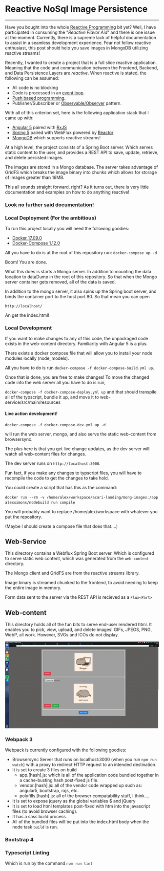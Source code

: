 # Reactive NoSql Image Persistence 

---

Have you bought into the whole [Reactive Programming](https://en.wikipedia.org/wiki/Reactive_programming) bit yet? 
Well, I have participated in consuming the "_Reactive Flavor Aid_" and there is one issue at the moment.
Currently, there is a supreme lack of helpful documentation to assist in a seamless development experience.
Fear not fellow reactive enthusiast, this post should help you save images in MongoDB utilizing reactive streams!

Recently, I wanted to create a project that is a full slice reactive application.
Meaning that the code and communication between the Frontend, Backend, and Data Persistence Layers are _reactive_.
When reactive is stated, the following can be assumed:

- All code is no blocking
- Code is processed in an [event loop](http://vertx.io/docs/guide-for-java-devs/#_core_vert_x_concepts).
- [Push based programming](https://en.wikipedia.org/wiki/Push_technology).
- Publisher/Subscriber or [Observable/Observer](http://reactivex.io/intro.html) pattern. 

With all of this criterion set, here is the following application stack that I came up with:

- [Angular 5](https://angular.io/) paired with [RxJS](http://reactivex.io/rxjs/)
- [Spring 5](https://spring.io/) paired with WebFlux powered by [Reactor](https://projectreactor.io/)
- [MongoDB](https://www.mongodb.com/) which supports reactive streams!

At a high level, the project consists of a Spring Boot server.
Which serves static content to the user, and provides a REST API to save, update, retrieve, and delete persisted images.

The images are stored in a Mongo database. 
The server takes advantage of GridFS which breaks the image binary into chunks which allows for storage of images greater than 16MB. 

This all sounds straight forward, right? As it turns out, there is very little documentation and examples on how to do anything reactive!
### [Look no further said documentation!](http://blog.acari.io/2017/12/14/Reactive-Mongo-Image-Persistence.html)

### Local Deployment (For the ambitious)

To run this project locally you will need the following goodies:

 - [Docker 17.09.0](https://www.docker.com/) 
 - [Docker-Compose 1.12.0](https://docs.docker.com/compose/install/)
 
All you have to do is at the root of this repository run:
    `docker-compose up -d`

Boom! You are done.

What this does is starts a Mongo server.
In addition to mounting the data location to dataDump in the root of this repository.
So that when the Mongo server container gets removed, all of the data is saved.

In addition to the mongo server, it also spins up the Spring boot server, and binds the container port to the host port 80.
So that mean you can open 
    
    http://localhost/
    
An get the index.html!

### Local Development

If you want to make changes to any of this code, the unpackaged code exists in the web-content directory.
Familiarity with Angular 5 is a plus.

There exists a docker compose file that will allow you to install your node modules locally (node_models).

All you have to do is run `docker-compose -f docker-compose-build.yml up`.

Once that is done, you are free to make changes!
To move the changed code into the web server all you have to do is run, 


`docker-compose -f docker-compose-deploy.yml up` and that should transpile all of the typscript, bundle it up, and move it to web-service/src/main/resources

#### Live action development!

`docker-compose -f docker-compose-dev.yml up -d` 

will run the web server, mongo, and also serve the static web-content from browsersync.

The plus here is that you get live change updates, as the dev server will watch all web-content files for changes.

The dev server runs on `http://localhost:3000`. 

Fun fact, if you make any changes to typscript files, you will have to recompile the code to get the changes to take hold.

You could create a script that has this as the command:

`docker run --rm -v /home/alex/workspace/acari-landing/mong-images:/app alexsimons/nodebuild run compile` 

You will probably want to replace  /home/alex/workspace with whatever you put the repository. 

(Maybe I should create a compose file that does that....)

## Web-Service

This directory contains a Webflux Spring Boot server. 
Which is configured to serve static web content, which was generated from the `web-content` directory.

The Mongo client and GridFS are from the reactive streams library.

Image binary is streamed chunked to the frontend, to avoid needing to keep the entire image in memory.

Form data sent to the server via the REST API is recieved as a `Flux<Part>`


## Web-content

This directory holds all of the fun bits to serve end-user rendered html.
It enables you to pick, view, upload, and delete images!
GIFs, JPEGS, PNG, WebP, all work. However, SVGs and ICOs do not display.

![Screenshot](readMeImages/screenshot.png)

### Webpack 3

Webpack is currently configured with the following goodies:

- Browsersync Server that runs on localhost:3000 (when you run `npm run watch`) with a proxy to redirect HTTP request to an intended destination.
- It is set to create 3 files on build
    - app.[hash].js: which is all of the application code bundled together in a cache-busting hash post-fixed js file.
    - vendor.[hash].js: all of the vendor code wrapped up such as: angular5, bootstrap, rxjs, etc.
    - polyfills.[hash].js: all of the browser compatability stuff, I think....
- It is set to expose jquery as the global variables $ and jQuery
- It is set to load html templates post-fixed with htm into the javascript files (to avoid browser caching).
- It has a sass build process.
- All of the bundled files will be put into the index.html body when the node task `build` is run.

### Bootstrap 4

### Typescript Linting
Which is run by the command `npm run lint`

